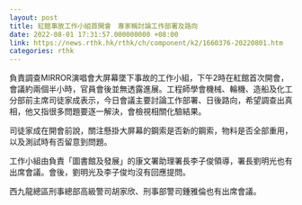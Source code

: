 ```yaml
---
layout: post
title: 紅館事故工作小組首開會　專家稱討論工作部署及路向
date: 2022-08-01 17:31:57.000000000 +08:00
link: https://news.rthk.hk/rthk/ch/component/k2/1660376-20220801.htm
categories: rthk
---
```


負責調查MIRROR演唱會大屏幕墜下事故的工作小組，下午2時在紅館首次開會，會議約兩個半小時，官員會後並無透露進展。工程師學會機械、輪機、造船及化工分部前主席司徒家成表示，今日會議主要討論工作部署、日後路向，希望調查出真相，他又指很多問題要逐一解決，會檢視相關化驗結果。

司徒家成在開會前說，關注懸掛大屏幕的鋼索是否新的鋼索，物料是否全部重用，以及測試時有否留意到問題。

工作小組由負責「圖書館及發展」的康文署助理署長李子俊領導，署長劉明光也有出席會議。會後，劉明光及李子俊均沒有回應提問。

西九龍總區刑事總部高級警司胡家欣、刑事部警司鍾雅倫也有出席會議。
